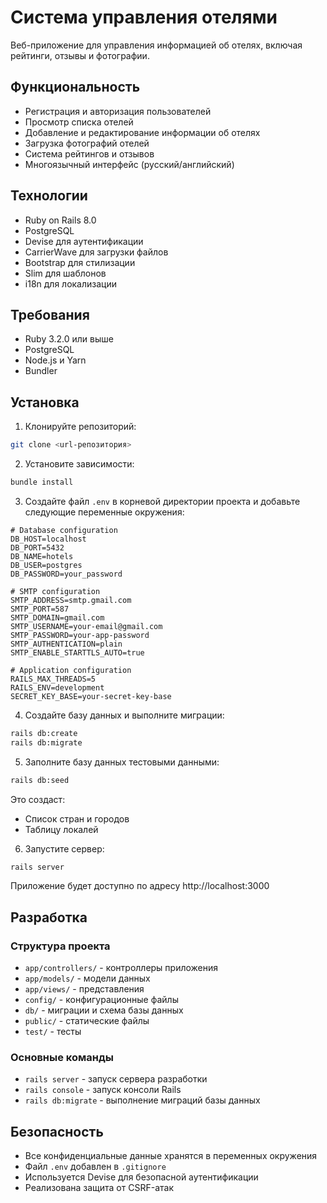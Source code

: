 # Система управления отелями

Веб-приложение для управления информацией об отелях, включая рейтинги, отзывы и фотографии.

## Функциональность

- Регистрация и авторизация пользователей
- Просмотр списка отелей
- Добавление и редактирование информации об отелях
- Загрузка фотографий отелей
- Система рейтингов и отзывов
- Многоязычный интерфейс (русский/английский)

## Технологии

- Ruby on Rails 8.0
- PostgreSQL
- Devise для аутентификации
- CarrierWave для загрузки файлов
- Bootstrap для стилизации
- Slim для шаблонов
- i18n для локализации

## Требования

- Ruby 3.2.0 или выше
- PostgreSQL
- Node.js и Yarn
- Bundler

## Установка

1. Клонируйте репозиторий:
```bash
git clone <url-репозитория>
```

2. Установите зависимости:
```bash
bundle install
```

3. Создайте файл `.env` в корневой директории проекта и добавьте следующие переменные окружения:
```env
# Database configuration
DB_HOST=localhost
DB_PORT=5432
DB_NAME=hotels
DB_USER=postgres
DB_PASSWORD=your_password

# SMTP configuration
SMTP_ADDRESS=smtp.gmail.com
SMTP_PORT=587
SMTP_DOMAIN=gmail.com
SMTP_USERNAME=your-email@gmail.com
SMTP_PASSWORD=your-app-password
SMTP_AUTHENTICATION=plain
SMTP_ENABLE_STARTTLS_AUTO=true

# Application configuration
RAILS_MAX_THREADS=5
RAILS_ENV=development
SECRET_KEY_BASE=your-secret-key-base
```

4. Создайте базу данных и выполните миграции:
```bash
rails db:create
rails db:migrate
```

5. Заполните базу данных тестовыми данными:
```bash
rails db:seed
```

Это создаст:
- Список стран и городов
- Таблицу локалей

6. Запустите сервер:
```bash
rails server
```

Приложение будет доступно по адресу http://localhost:3000

## Разработка

### Структура проекта

- `app/controllers/` - контроллеры приложения
- `app/models/` - модели данных
- `app/views/` - представления
- `config/` - конфигурационные файлы
- `db/` - миграции и схема базы данных
- `public/` - статические файлы
- `test/` - тесты

### Основные команды

- `rails server` - запуск сервера разработки
- `rails console` - запуск консоли Rails
- `rails db:migrate` - выполнение миграций базы данных

## Безопасность

- Все конфиденциальные данные хранятся в переменных окружения
- Файл `.env` добавлен в `.gitignore`
- Используется Devise для безопасной аутентификации
- Реализована защита от CSRF-атак
